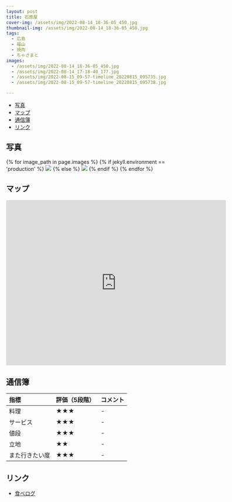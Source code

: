 ```yaml
---
layout: post
title: 石原屋
cover-img: /assets/img/2022-08-14_18-36-05_450.jpg
thumbnail-img: /assets/img/2022-08-14_18-36-05_450.jpg
tags:
  - 広島
  - 福山
  - 焼肉
  - ちゃさまと
images:  
  - /assets/img/2022-08-14_18-36-05_450.jpg
  - /assets/img/2022-08-14_17-18-40_177.jpg
  - /assets/img/2022-08-15_09-57-timeline_20220815_095735.jpg
  - /assets/img/2022-08-15_09-57-timeline_20220815_095738.jpg

---
```



<!-- TOC -->

- [写真](#写真)
- [マップ](#マップ)
- [通信簿](#通信簿)
- [リンク](#リンク)

<!-- /TOC -->

## 写真

{% for image_path in page.images %}
{% if jekyll.environment == 'production' %}
<img src="https://raw.githubusercontent.com/taira1117/fukuyama_izakaya/master/{{ image_path }}">
{% else %}
<img src="{{ image_path }}">
{% endif %}
{% endfor %}

## マップ

<iframe src="https://www.google.com/maps/embed?pb=!1m18!1m12!1m3!1d3286.058290260232!2d133.33602327712933!3d34.552079491170474!2m3!1f0!2f0!3f0!3m2!1i1024!2i768!4f13.1!3m3!1m2!1s0x3551178c3fb542b1%3A0xd2a8fb5a1640329c!2z5aSn6KGG54S86IKJIOefs-WOn-Wxiw!5e0!3m2!1sja!2sjp!4v1682818191576!5m2!1sja!2sjp" width="600" height="450" style="border:0;" allowfullscreen="" loading="lazy" referrerpolicy="no-referrer-when-downgrade"></iframe>

## 通信簿

| 指標 | 評価（5段階） | コメント |
| :------ |:--- | :--- |
| 料理 | ★★★ | - |
| サービス | ★★★ | - |
| 値段 | ★★★ | - |
| 立地 | ★★ | - |
| また行きたい度 | ★★★ | - |

## リンク

- [食べログ](https://tabelog.com/hiroshima/A3403/A340307/34027145/)